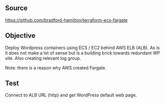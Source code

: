 ## Source

https://github.com/bradford-hamilton/terraform-ecs-fargate

## Objective

Deploy Wordpress containers using ECS / EC2 behind AWS ELB (ALB). As is it does not make a lot of sense but is a building brick towards redundant WP site. Also creating relevant log group.

Note: there is a reason why AWS created Fargate. 

## Test

Connect to ALB URL (http) and get WordPress default web page. 
